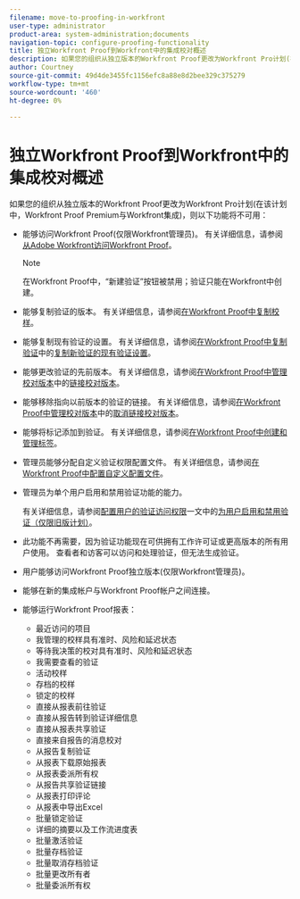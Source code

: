 ```yaml
---
filename: move-to-proofing-in-workfront
user-type: administrator
product-area: system-administration;documents
navigation-topic: configure-proofing-functionality
title: 独立Workfront Proof到Workfront中的集成校对概述
description: 如果您的组织从独立版本的Workfront Proof更改为Workfront Pro计划(在该计划中，Workfront Proof Premium与Workfront集成)，则某些验证功能将不可用。
author: Courtney
source-git-commit: 49d4de3455fc1156efc8a88e8d2bee329c375279
workflow-type: tm+mt
source-wordcount: '460'
ht-degree: 0%

---
```



# 独立Workfront Proof到Workfront中的集成校对概述

如果您的组织从独立版本的Workfront Proof更改为Workfront Pro计划(在该计划中，Workfront Proof Premium与Workfront集成)，则以下功能将不可用：

* 能够访问Workfront Proof(仅限Workfront管理员)。 有关详细信息，请参阅[从Adobe Workfront访问Workfront Proof](../../../review-and-approve-work/proofing/managing-proofs-within-workfront/access-wf-proof-in-workfront.md)。

  >[!NOTE]
  >
  >在Workfront Proof中，“新建验证”按钮被禁用；验证只能在Workfront中创建。

* 能够复制验证的版本。 有关详细信息，请参阅[在Workfront Proof中复制校样](../../../workfront-proof/wp-work-proofsfiles/create-proofs-and-files/copy-proofs.md)。

* 能够复制现有验证的设置。 有关详细信息，请参阅[在Workfront Proof中复制验证](../../../workfront-proof/wp-work-proofsfiles/create-proofs-and-files/copy-proofs.md)中的[复制新验证的现有验证设置](../../../workfront-proof/wp-work-proofsfiles/create-proofs-and-files/copy-proofs.md#copy-with-new-file)。

* 能够更改验证的先前版本。 有关详细信息，请参阅[在Workfront Proof中管理校对版本](../../../workfront-proof/wp-work-proofsfiles/manage-your-work/manage-proof-versions.md)中的[链接校对版本](../../../workfront-proof/wp-work-proofsfiles/manage-your-work/manage-proof-versions.md#linking-and-unlinking-proof-versions)。

* 能够移除指向以前版本的验证的链接。 有关详细信息，请参阅[在Workfront Proof中管理校对版本](../../../workfront-proof/wp-work-proofsfiles/manage-your-work/manage-proof-versions.md)中的[取消链接校对版本](../../../workfront-proof/wp-work-proofsfiles/manage-your-work/manage-proof-versions.md#unlinkingproofversions)。

* 能够将标记添加到验证。 有关详细信息，请参阅[在Workfront Proof中创建和管理标签](../../../workfront-proof/wp-work-proofsfiles/organize-your-work/create-and-manage-tags.md)。

* 管理员能够分配自定义验证权限配置文件。 有关详细信息，请参阅[在Workfront Proof中配置自定义配置文件](../../../workfront-proof/wp-acct-admin/account-settings/configure-custom-profiles.md)。

* 管理员为单个用户启用和禁用验证功能的能力。

  有关详细信息，请参阅[配置用户的验证访问权限](../../../administration-and-setup/manage-workfront/configure-proofing/configure-a-users-proofing-access.md)一文中的[为用户启用和禁用验证（仅限旧版计划）](../../../administration-and-setup/manage-workfront/configure-proofing/configure-a-users-proofing-access.md#enabling-and-disabling-proofing-for-a-user)。

* 此功能不再需要，因为验证功能现在可供拥有工作许可证或更高版本的所有用户使用。 查看者和访客可以访问和处理验证，但无法生成验证。
* 用户能够访问Workfront Proof独立版本(仅限Workfront管理员)。
* 能够在新的集成帐户与Workfront Proof帐户之间连接。
* 能够运行Workfront Proof报表：

   * 最近访问的项目
   * 我管理的校样具有准时、风险和延迟状态
   * 等待我决策的校对具有准时、风险和延迟状态
   * 我需要查看的验证
   * 活动校样
   * 存档的校样
   * 锁定的校样
   * 直接从报表前往验证
   * 直接从报告转到验证详细信息
   * 直接从报表共享验证
   * 直接来自报告的消息校对
   * 从报告复制验证
   * 从报表下载原始报表
   * 从报表委派所有权
   * 从报告共享验证链接
   * 从报表打印评论
   * 从报表中导出Excel
   * 批量锁定验证
   * 详细的摘要以及工作流进度表
   * 批量激活验证
   * 批量存档验证
   * 批量取消存档验证
   * 批量更改所有者
   * 批量委派所有权

